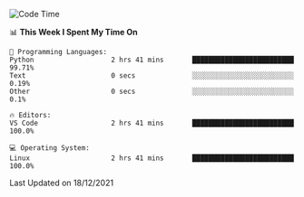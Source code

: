 <!--START_SECTION:waka-->
![Code Time](http://img.shields.io/badge/Code%20Time-823%20hrs%2046%20mins-blue)

📊 **This Week I Spent My Time On** 

```text
💬 Programming Languages: 
Python                   2 hrs 41 mins       █████████████████████████   99.71% 
Text                     0 secs              ░░░░░░░░░░░░░░░░░░░░░░░░░   0.19% 
Other                    0 secs              ░░░░░░░░░░░░░░░░░░░░░░░░░   0.1%

🔥 Editors: 
VS Code                  2 hrs 41 mins       █████████████████████████   100.0%

💻 Operating System: 
Linux                    2 hrs 41 mins       █████████████████████████   100.0%

```


 Last Updated on 18/12/2021
<!--END_SECTION:waka-->
